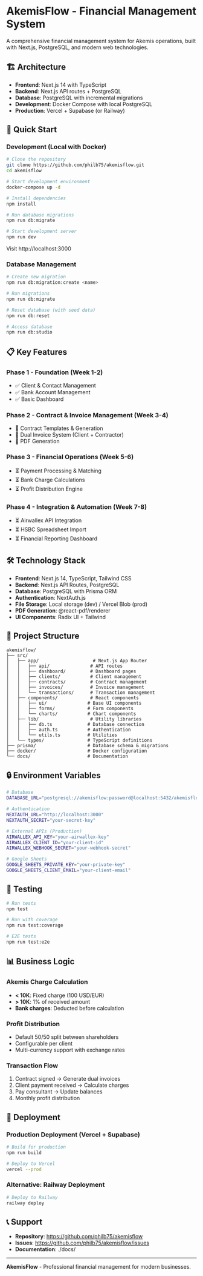 # AkemisFlow - Financial Management System

A comprehensive financial management system for Akemis operations, built with Next.js, PostgreSQL, and modern web technologies.

## 🏗️ Architecture

- **Frontend**: Next.js 14 with TypeScript
- **Backend**: Next.js API routes + PostgreSQL
- **Database**: PostgreSQL with incremental migrations
- **Development**: Docker Compose with local PostgreSQL
- **Production**: Vercel + Supabase (or Railway)

## 🚀 Quick Start

### Development (Local with Docker)

```bash
# Clone the repository
git clone https://github.com/philb75/akemisflow.git
cd akemisflow

# Start development environment
docker-compose up -d

# Install dependencies
npm install

# Run database migrations
npm run db:migrate

# Start development server
npm run dev
```

Visit http://localhost:3000

### Database Management

```bash
# Create new migration
npm run db:migration:create <name>

# Run migrations
npm run db:migrate

# Reset database (with seed data)
npm run db:reset

# Access database
npm run db:studio
```

## 📋 Key Features

### Phase 1 - Foundation (Week 1-2)
- ✅ Client & Contact Management
- ✅ Bank Account Management
- ✅ Basic Dashboard

### Phase 2 - Contract & Invoice Management (Week 3-4)
- 🔄 Contract Templates & Generation
- 🔄 Dual Invoice System (Client + Contractor)
- 🔄 PDF Generation

### Phase 3 - Financial Operations (Week 5-6)
- ⏳ Payment Processing & Matching
- ⏳ Bank Charge Calculations
- ⏳ Profit Distribution Engine

### Phase 4 - Integration & Automation (Week 7-8)
- ⏳ Airwallex API Integration
- ⏳ HSBC Spreadsheet Import
- ⏳ Financial Reporting Dashboard

## 🛠️ Technology Stack

- **Frontend**: Next.js 14, TypeScript, Tailwind CSS
- **Backend**: Next.js API Routes, PostgreSQL
- **Database**: PostgreSQL with Prisma ORM
- **Authentication**: NextAuth.js
- **File Storage**: Local storage (dev) / Vercel Blob (prod)
- **PDF Generation**: @react-pdf/renderer
- **UI Components**: Radix UI + Tailwind

## 📁 Project Structure

```
akemisflow/
├── src/
│   ├── app/                    # Next.js App Router
│   │   ├── api/               # API routes
│   │   ├── dashboard/         # Dashboard pages
│   │   ├── clients/           # Client management
│   │   ├── contracts/         # Contract management
│   │   ├── invoices/          # Invoice management
│   │   └── transactions/      # Transaction management
│   ├── components/            # React components
│   │   ├── ui/               # Base UI components
│   │   ├── forms/            # Form components
│   │   └── charts/           # Chart components
│   ├── lib/                   # Utility libraries
│   │   ├── db.ts             # Database connection
│   │   ├── auth.ts           # Authentication
│   │   └── utils.ts          # Utilities
│   └── types/                # TypeScript definitions
├── prisma/                   # Database schema & migrations
├── docker/                   # Docker configuration
└── docs/                     # Documentation
```

## 🔒 Environment Variables

```bash
# Database
DATABASE_URL="postgresql://akemisflow:password@localhost:5432/akemisflow_dev"

# Authentication
NEXTAUTH_URL="http://localhost:3000"
NEXTAUTH_SECRET="your-secret-key"

# External APIs (Production)
AIRWALLEX_API_KEY="your-airwallex-key"
AIRWALLEX_CLIENT_ID="your-client-id"
AIRWALLEX_WEBHOOK_SECRET="your-webhook-secret"

# Google Sheets
GOOGLE_SHEETS_PRIVATE_KEY="your-private-key"
GOOGLE_SHEETS_CLIENT_EMAIL="your-client-email"
```

## 🧪 Testing

```bash
# Run tests
npm test

# Run with coverage
npm run test:coverage

# E2E tests
npm run test:e2e
```

## 📊 Business Logic

### Akemis Charge Calculation
- **< 10K**: Fixed charge (100 USD/EUR)
- **> 10K**: 1% of received amount
- **Bank charges**: Deducted before calculation

### Profit Distribution
- Default 50/50 split between shareholders
- Configurable per client
- Multi-currency support with exchange rates

### Transaction Flow
1. Contract signed → Generate dual invoices
2. Client payment received → Calculate charges
3. Pay consultant → Update balances
4. Monthly profit distribution

## 🚀 Deployment

### Production Deployment (Vercel + Supabase)
```bash
# Build for production
npm run build

# Deploy to Vercel
vercel --prod
```

### Alternative: Railway Deployment
```bash
# Deploy to Railway
railway deploy
```

## 📞 Support

- **Repository**: https://github.com/philb75/akemisflow
- **Issues**: https://github.com/philb75/akemisflow/issues
- **Documentation**: ./docs/

---

**AkemisFlow** - Professional financial management for modern businesses.